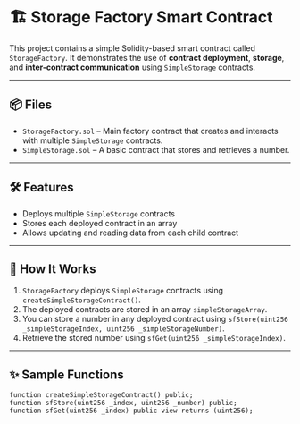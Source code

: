 # 🏗️ Storage Factory Smart Contract

This project contains a simple Solidity-based smart contract called `StorageFactory`. It demonstrates the use of **contract deployment**, **storage**, and **inter-contract communication** using `SimpleStorage` contracts.

---

## 📦 Files

- `StorageFactory.sol` – Main factory contract that creates and interacts with multiple `SimpleStorage` contracts.
- `SimpleStorage.sol` – A basic contract that stores and retrieves a number.

---

## 🛠️ Features

- Deploys multiple `SimpleStorage` contracts
- Stores each deployed contract in an array
- Allows updating and reading data from each child contract

---

## 🧠 How It Works

1. `StorageFactory` deploys `SimpleStorage` contracts using `createSimpleStorageContract()`.
2. The deployed contracts are stored in an array `simpleStorageArray`.
3. You can store a number in any deployed contract using `sfStore(uint256 _simpleStorageIndex, uint256 _simpleStorageNumber)`.
4. Retrieve the stored number using `sfGet(uint256 _simpleStorageIndex)`.

---

## ✨ Sample Functions

```solidity
function createSimpleStorageContract() public;
function sfStore(uint256 _index, uint256 _number) public;
function sfGet(uint256 _index) public view returns (uint256);
